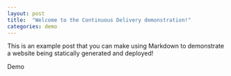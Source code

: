 ```yaml
---
layout: post
title:  "Welcome to the Continuous Delivery demonstration!"
categories: demo
---
```


This is an example post that you can make using Markdown to demonstrate a website being statically generated and deployed!


Demo
